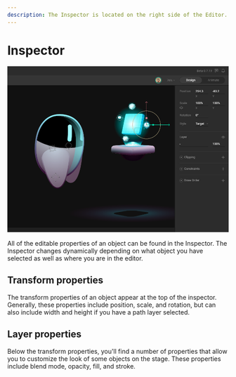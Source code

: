 ```yaml
---
description: The Inspector is located on the right side of the Editor.
---
```


# Inspector

![](<../../../.gitbook/assets/Screen Shot 2022-05-25 at 3.50.12 PM.png>)

All of the editable properties of an object can be found in the Inspector. The Inspector changes dynamically depending on what object you have selected as well as where you are in the editor.&#x20;

## Transform properties

The transform properties of an object appear at the top of the inspector. Generally, these properties include position, scale, and rotation, but can also include width and height if you have a path layer selected.

## Layer properties

Below the transform properties, you'll find a number of properties that allow you to customize the look of some objects on the stage. These properties include blend mode, opacity, fill, and stroke.
